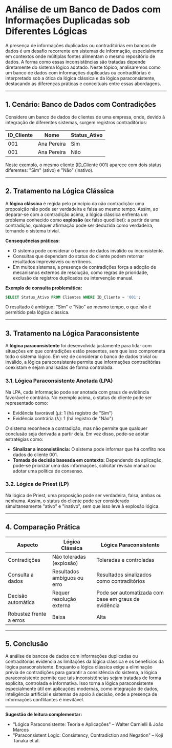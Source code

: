 
# Análise de um Banco de Dados com Informações Duplicadas sob Diferentes Lógicas

A presença de informações duplicadas ou contraditórias em bancos de dados é um desafio recorrente em sistemas de informação, especialmente em contextos onde múltiplas fontes alimentam o mesmo repositório de dados. A forma como essas inconsistências são tratadas depende diretamente do sistema lógico adotado. Neste tópico, analisaremos como um banco de dados com informações duplicadas ou contraditórias é interpretado sob a ótica da lógica clássica e da lógica paraconsistente, destacando as diferenças práticas e conceituais entre essas abordagens.

---

## 1. Cenário: Banco de Dados com Contradições

Considere um banco de dados de clientes de uma empresa, onde, devido à integração de diferentes sistemas, surgem registros contraditórios:

| ID_Cliente | Nome         | Status_Ativo |
|------------|--------------|--------------|
| 001        | Ana Pereira  | Sim          |
| 001        | Ana Pereira  | Não          |

Neste exemplo, o mesmo cliente (ID_Cliente 001) aparece com dois status diferentes: "Sim" (ativo) e "Não" (inativo).

---

## 2. Tratamento na Lógica Clássica

A **lógica clássica** é regida pelo princípio da não contradição: uma proposição não pode ser verdadeira e falsa ao mesmo tempo. Assim, ao deparar-se com a contradição acima, a lógica clássica enfrenta um problema conhecido como **explosão** (ex falso quodlibet): a partir de uma contradição, qualquer afirmação pode ser deduzida como verdadeira, tornando o sistema trivial.

**Consequências práticas:**
- O sistema pode considerar o banco de dados inválido ou inconsistente.
- Consultas que dependam do status do cliente podem retornar resultados imprevisíveis ou errôneos.
- Em muitos sistemas, a presença de contradições força a adoção de mecanismos externos de resolução, como regras de prioridade, exclusão de registros duplicados ou intervenção manual.

**Exemplo de consulta problemática:**
```sql
SELECT Status_Ativo FROM Clientes WHERE ID_Cliente = '001';
```
O resultado é ambíguo: "Sim" e "Não" ao mesmo tempo, o que não é permitido pela lógica clássica.

---

## 3. Tratamento na Lógica Paraconsistente

A **lógica paraconsistente** foi desenvolvida justamente para lidar com situações em que contradições estão presentes, sem que isso comprometa todo o sistema lógico. Em vez de considerar o banco de dados trivial ou inválido, a lógica paraconsistente permite que informações contraditórias coexistam e sejam analisadas de forma controlada.

### 3.1. Lógica Paraconsistente Anotada (LPA)

Na LPA, cada informação pode ser anotada com graus de evidência favorável e contrária. No exemplo acima, o status do cliente pode ser representado como:

- Evidência favorável (μ): 1 (há registro de "Sim")
- Evidência contrária (λ): 1 (há registro de "Não")

O sistema reconhece a contradição, mas não permite que qualquer conclusão seja derivada a partir dela. Em vez disso, pode-se adotar estratégias como:

- **Sinalizar a inconsistência:** O sistema pode informar que há conflito nos dados do cliente 001.
- **Tomada de decisão baseada em contexto:** Dependendo da aplicação, pode-se priorizar uma das informações, solicitar revisão manual ou adotar uma política de consenso.

### 3.2. Lógica de Priest (LP)

Na lógica de Priest, uma proposição pode ser verdadeira, falsa, ambas ou nenhuma. Assim, o status do cliente pode ser considerado simultaneamente "ativo" e "inativo", sem que isso leve à explosão lógica.

---

## 4. Comparação Prática

| Aspecto                  | Lógica Clássica                | Lógica Paraconsistente         |
|--------------------------|--------------------------------|-------------------------------|
| Contradições             | Não toleradas (explosão)       | Toleradas e controladas       |
| Consulta a dados         | Resultados ambíguos ou erro    | Resultados sinalizados como contraditórios |
| Decisão automática       | Requer resolução externa       | Pode ser automatizada com base em graus de evidência |
| Robustez frente a erros  | Baixa                          | Alta                          |

---

## 5. Conclusão

A análise de bancos de dados com informações duplicadas ou contraditórias evidencia as limitações da lógica clássica e os benefícios da lógica paraconsistente. Enquanto a lógica clássica exige a eliminação prévia de contradições para garantir a consistência do sistema, a lógica paraconsistente permite que tais inconsistências sejam tratadas de forma explícita, controlada e informativa. Isso torna a lógica paraconsistente especialmente útil em aplicações modernas, como integração de dados, inteligência artificial e sistemas de apoio à decisão, onde a presença de informações conflitantes é inevitável.

---

**Sugestão de leitura complementar:**  
- "Lógica Paraconsistente: Teoria e Aplicações" – Walter Carnielli & João Marcos  
- "Paraconsistent Logic: Consistency, Contradiction and Negation" – Koji Tanaka et al.

```
